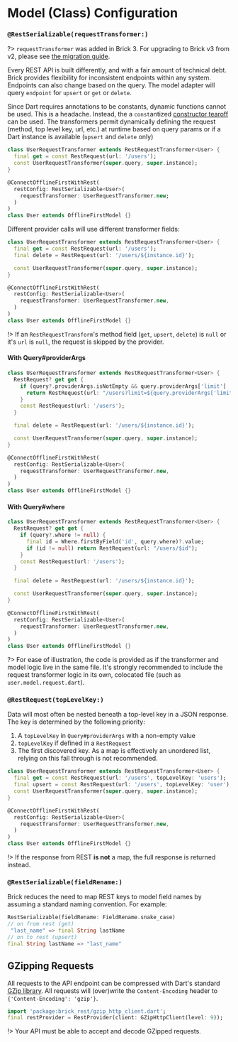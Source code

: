 # Model (Class) Configuration

### `@RestSerializable(requestTransformer:)`

?> `requestTransformer` was added in Brick 3. For upgrading to Brick v3 from v2, please see [the migration guide](https://github.com/GetDutchie/brick/blob/main/MIGRATING.md).

Every REST API is built differently, and with a fair amount of technical debt. Brick provides flexibility for inconsistent endpoints within any system. Endpoints can also change based on the query. The model adapter will query `endpoint` for `upsert` or `get` or `delete`.

Since Dart requires annotations to be constants, dynamic functions cannot be used. This is a headache. Instead, the a `const`antized [constructor tearoff](https://medium.com/dartlang/dart-2-15-7e7a598e508a) can be used. The transformers permit dynamically defining the request (method, top level key, url, etc.) at runtime based on query params or if a Dart instance is available (`upsert` and `delete` only)

```dart
class UserRequestTransformer extends RestRequestTransformer<User> {
  final get = const RestRequest(url: '/users');
  const UserRequestTransformer(super.query, super.instance);
}

@ConnectOfflineFirstWithRest(
  restConfig: RestSerializable<User>(
    requestTransformer: UserRequestTransformer.new;
  )
)
class User extends OfflineFirstModel {}
```

Different provider calls will use different transformer fields:

```dart
class UserRequestTransformer extends RestRequestTransformer<User> {
  final get = const RestRequest(url: '/users');
  final delete = RestRequest(url: '/users/${instance.id}');

  const UserRequestTransformer(super.query, super.instance);
}

@ConnectOfflineFirstWithRest(
  restConfig: RestSerializable<User>(
    requestTransformer: UserRequestTransformer.new,
  )
)
class User extends OfflineFirstModel {}
```

!> If an `RestRequestTransform`'s method field (`get`, `upsert`, `delete`) is `null` or it's `url` is `null`, the request is skipped by the provider.

#### With Query#providerArgs

```dart
class UserRequestTransformer extends RestRequestTransformer<User> {
  RestRequest? get get {
    if (query?.providerArgs.isNotEmpty && query.providerArgs['limit'] != null) {
      return RestRequest(url: "/users?limit=${query.providerArgs['limit']}");
    }
    const RestRequest(url: '/users');
  }

  final delete = RestRequest(url: '/users/${instance.id}');

  const UserRequestTransformer(super.query, super.instance);
}

@ConnectOfflineFirstWithRest(
  restConfig: RestSerializable<User>(
    requestTransformer: UserRequestTransformer.new,
  )
)
class User extends OfflineFirstModel {}
```

#### With Query#where

```dart
class UserRequestTransformer extends RestRequestTransformer<User> {
  RestRequest? get get {
    if (query?.where != null) {
      final id = Where.firstByField('id', query.where)?.value;
      if (id != null) return RestRequest(url: "/users/$id");
    }
    const RestRequest(url: '/users');
  }

  final delete = RestRequest(url: '/users/${instance.id}');

  const UserRequestTransformer(super.query, super.instance);
}

@ConnectOfflineFirstWithRest(
  restConfig: RestSerializable<User>(
    requestTransformer: UserRequestTransformer.new,
  )
)
class User extends OfflineFirstModel {}
```

?> For ease of illustration, the code is provided as if the transformer and model logic live in the same file. It's strongly recommended to include the request transformer logic in its own, colocated file (such as `user.model.request.dart`).

### `@RestRequest(topLevelKey:)`

Data will most often be nested beneath a top-level key in a JSON response. The key is determined by the following priority:

1) A `topLevelKey` in `Query#providerArgs` with a non-empty value
1) `topLevelKey` if defined in a `RestRequest`
1) The first discovered key. As a map is effectively an unordered list, relying on this fall through is not recommended.

```dart
class UserRequestTransformer extends RestRequestTransformer<User> {
  final get = const RestRequest(url: '/users', topLevelKey: 'users');
  final upsert = const RestRequest(url: '/users', topLevelKey: 'user');
  const UserRequestTransformer(super.query, super.instance);
}

@ConnectOfflineFirstWithRest(
  restConfig: RestSerializable<User>(
    requestTransformer: UserRequestTransformer.new,
  )
)
class User extends OfflineFirstModel {}
```

!> If the response from REST **is not** a map, the full response is returned instead.

### `@RestSerializable(fieldRename:)`

Brick reduces the need to map REST keys to model field names by assuming a standard naming convention. For example:

```dart
RestSerializable(fieldRename: FieldRename.snake_case)
// on from rest (get)
 "last_name" => final String lastName
// on to rest (upsert)
final String lastName => "last_name"
```

## GZipping Requests

All requests to the API endpoint can be compressed with Dart's standard [GZip library](https://api.dart.dev/stable/2.10.4/dart-io/GZipCodec-class.html). All requests will (over)write the `Content-Encoding` header to `{'Content-Encoding': 'gzip'}`.

```dart
import 'package:brick_rest/gzip_http_client.dart';
final restProvider = RestProvider(client: GZipHttpClient(level: 9));
```

!> Your API must be able to accept and decode GZipped requests.
